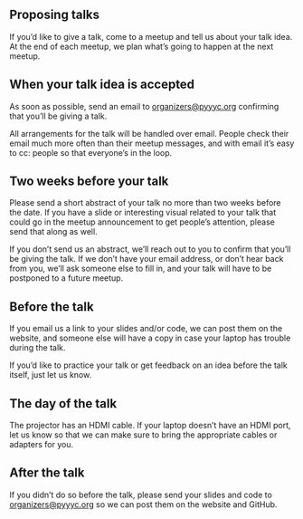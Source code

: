 ## Proposing talks

If you’d like to give a talk, come to a meetup and tell us about your talk
idea. At the end of each meetup, we plan what’s going to happen at the next
meetup.

## When your talk idea is accepted

As soon as possible, send an email to organizers@pyyyc.org confirming that
you’ll be giving a talk.

All arrangements for the talk will be handled over email. People check
their email much more often than their meetup messages, and with email it’s
easy to cc: people so that everyone’s in the loop.

## Two weeks before your talk

Please send a short abstract of your talk no more than two weeks before the
date. If you have a slide or interesting visual related to your talk that
could go in the meetup announcement to get people’s attention, please send
that along as well.

If you don’t send us an abstract, we’ll reach out to you to confirm that
you’ll be giving the talk. If we don’t have your email address, or don’t
hear back from you, we’ll ask someone else to fill in, and your talk will
have to be postponed to a future meetup.

## Before the talk

If you email us a link to your slides and/or code, we can post them on the
website, and someone else will have a copy in case your laptop has trouble
during the talk.

If you’d like to practice your talk or get feedback on an idea before the
talk itself, just let us know.

## The day of the talk

The projector has an HDMI cable. If your laptop doesn’t have an HDMI port,
let us know so that we can make sure to bring the appropriate cables or
adapters for you.

## After the talk

If you didn’t do so before the talk, please send your slides and code to
organizers@pyyyc.org so we can post them on the website and GitHub.
